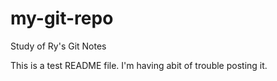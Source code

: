 # my-git-repo
Study of Ry's Git Notes

This is a test README file.  I'm having abit of trouble posting it.
